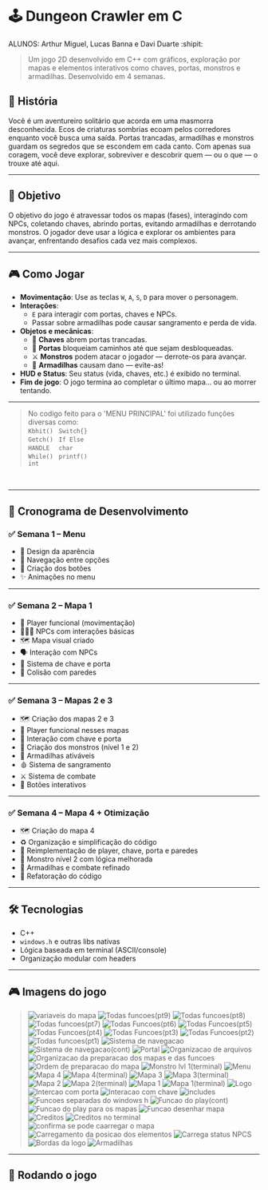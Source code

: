 # 🕹️ Dungeon Crawler em C
ALUNOS: Arthur Miguel, Lucas Banna e Davi Duarte :shipit:

> Um jogo 2D desenvolvido em C++ com gráficos, exploração por mapas e elementos interativos como chaves, portas, monstros e armadilhas. Desenvolvido em 4 semanas.
## 📖 História
Você é um aventureiro solitário que acorda em uma masmorra desconhecida. Ecos de criaturas sombrias ecoam pelos corredores enquanto você busca uma saída. Portas trancadas, armadilhas e monstros guardam os segredos que se escondem em cada canto. Com apenas sua coragem, você deve explorar, sobreviver e descobrir quem — ou o que — o trouxe até aqui.

---

## 🎯 Objetivo
O objetivo do jogo é atravessar todos os mapas (fases), interagindo com NPCs, coletando chaves, abrindo portas, evitando armadilhas e derrotando monstros. O jogador deve usar a lógica e explorar os ambientes para avançar, enfrentando desafios cada vez mais complexos.

---

## 🎮 Como Jogar

- **Movimentação**: Use as teclas `W`, `A`, `S`, `D` para mover o personagem.
- **Interações**:
  - `E` para interagir com portas, chaves e NPCs.
  - Passar sobre armadilhas pode causar sangramento e perda de vida.
- **Objetos e mecânicas**:
  - 🔑 **Chaves** abrem portas trancadas.
  - 🚪 **Portas** bloqueiam caminhos até que sejam desbloqueadas.
  - ⚔️ **Monstros** podem atacar o jogador — derrote-os para avançar.
  - 🧨 **Armadilhas** causam dano — evite-as!
- **HUD e Status**: Seu status (vida, chaves, etc.) é exibido no terminal.
- **Fim de jogo**: O jogo termina ao completar o último mapa... ou ao morrer tentando.
  
 ---
 
>No codigo feito para o 'MENU PRINCIPAL' foi utilizado funções diversas como: <br/>
`Kbhit() ` `Switch{}`<br/>`Getch() ` `If Else `<br/>`HANDLE  ` `char    `<br/>`While() ` `printf()`<br/>`int`

<br/>

---

## 📅 Cronograma de Desenvolvimento

### ✅ Semana 1 – Menu
- 🎨 Design da aparência
- 🧭 Navegação entre opções
- 🔘 Criação dos botões
- ✨ Animações no menu

---

### ✅ Semana 2 – Mapa 1
- 🧍 Player funcional (movimentação)
- 🧑‍🤝‍🧑 NPCs com interações básicas
- 🗺️ Mapa visual criado
- 🗣️ Interação com NPCs
- 🔑 Sistema de chave e porta
- 🧱 Colisão com paredes

---

### ✅ Semana 3 – Mapas 2 e 3
- 🗺️ Criação dos mapas 2 e 3
- 👣 Player funcional nesses mapas
- 🔑 Interação com chave e porta
- 👾 Criação dos monstros (nível 1 e 2)
- 🧨 Armadilhas ativáveis
- 🩸 Sistema de sangramento
- ⚔️ Sistema de combate
- 🔘 Botões interativos

---

### ✅ Semana 4 – Mapa 4 + Otimização
- 🗺️ Criação do mapa 4
- ♻️ Organização e simplificação do código
- 🔁 Reimplementação de player, chave, porta e paredes
- 👾 Monstro nível 2 com lógica melhorada
- 🧨 Armadilhas e combate refinado
- 🧼 Refatoração do código

---

## 🛠️ Tecnologias
- C++
- `windows.h` e outras libs nativas
- Lógica baseada em terminal (ASCII/console)
- Organização modular com headers

---

## 🎮 Imagens do jogo
> ![variaveis do mapa](https://github.com/user-attachments/assets/a10aeb9b-f8c3-483e-b3af-f6f3a94ecab0)
![Todas funcoes(pt9)](https://github.com/user-attachments/assets/bdcdabbd-599f-4e80-bdd2-f45e37a154ad)
![Todas funcoes(pt8)](https://github.com/user-attachments/assets/e0191fa3-20ac-411a-b354-5a982a3b48d1)
![Todas funcoes(pt7)](https://github.com/user-attachments/assets/b41a7054-b6e1-4034-addf-2da38fc99a37)
![Todas Funcoes(pt6)](https://github.com/user-attachments/assets/35fd1608-0be4-45e0-8e29-72f4b1576ce8)
![Todas Funcoes(pt5)](https://github.com/user-attachments/assets/dc036b2f-0da0-49c0-994f-6b4be7de2674)
![Todas Funcoes(pt4)](https://github.com/user-attachments/assets/a45f865a-690a-40ce-9dc9-1c24a7f7d971)
![Todas Funcoes(pt3)](https://github.com/user-attachments/assets/927a1c3d-2e31-4401-a3a4-1110aebb90e2)
![Todas Funcoes(pt2)](https://github.com/user-attachments/assets/88a421f0-7684-490e-a802-7435b7b04b90)
![Todas funcoes(pt1)](https://github.com/user-attachments/assets/4b786701-d318-4b2b-82ea-5e689a6b0387)
![Sistema de navegacao](https://github.com/user-attachments/assets/3fc12a7e-07d1-46b8-96f8-05f2bf5811be)
![Sistema de navegacao(cont)](https://github.com/user-attachments/assets/38c87bb6-4127-42f9-ad85-8fa00d242bd2)
![Portal](https://github.com/user-attachments/assets/f4af9034-1d3d-4a2a-b85e-1871e52f4d8d)
![Organizacao de arquivos](https://github.com/user-attachments/assets/275a108f-a6d3-40b0-8fd6-9362e9b8e20c)
![Organizacao da preparacao dos mapas e das funcoes](https://github.com/user-attachments/assets/869fcc3f-4f73-40e3-9dcd-505cf3e41a4d)
![Ordem de preparacao do mapa](https://github.com/user-attachments/assets/8cdb850a-a383-4dbd-a4ff-ea0ed9cbfd23)
![Monstro lvl 1(terminal)](https://github.com/user-attachments/assets/7b48e86f-5baf-4dd5-a378-7a16baf5d4d6)
![Menu](https://github.com/user-attachments/assets/c0b65b7e-0510-4e22-8516-e02f11ff7b52)
![Mapa 4](https://github.com/user-attachments/assets/7e3d9c43-8fa1-4ab0-9f79-9babc9e4b1a6)
![Mapa 4(terminal)](https://github.com/user-attachments/assets/9c0a04f8-fb9f-4f82-ab51-6f3c0c9724c2)
![Mapa 3](https://github.com/user-attachments/assets/51d92cb4-d07a-4c49-a1d9-ea1b73a5e134)
![Mapa 3(terminal)](https://github.com/user-attachments/assets/88a663b9-5b85-4d2b-b0c8-9358e5475676)
![Mapa 2](https://github.com/user-attachments/assets/9f7806ef-9dff-4bf5-87e4-f97ed2601c08)
![Mapa 2(terminal)](https://github.com/user-attachments/assets/ea4bf117-dbe9-4852-ac4b-8ab44fb32c43)
![Mapa 1](https://github.com/user-attachments/assets/2138177b-1176-464b-9ac9-cb031a357274)
![Mapa 1(terminal)](https://github.com/user-attachments/assets/2983804f-1d0d-4272-a85c-2fe993698acc)
![Logo](https://github.com/user-attachments/assets/d8999c31-dae1-46f4-ab00-09ad6b9b4322)
![Intercao com porta](https://github.com/user-attachments/assets/be357c82-ac39-4129-aaf0-d207d9e80dc1)
![Interacao com chave](https://github.com/user-attachments/assets/cbd1d8b2-34e4-45fe-a723-2aff325987a1)
![includes](https://github.com/user-attachments/assets/4c30e024-bcaa-4dc5-a04f-0c2e11213337)
![Funcoes separadas do windows h](https://github.com/user-attachments/assets/b8d0e2be-7443-465a-8506-a387f49ccee2)
![Funcao do play(cont)](https://github.com/user-attachments/assets/cd61295f-665d-46e0-b025-5d9c1744a475)
![Funcao do play para os mapas](https://github.com/user-attachments/assets/9cbe2eae-9be8-4232-a758-fb867d7653ca)
![Funcao desenhar mapa](https://github.com/user-attachments/assets/158d7e41-df50-4768-b5f0-4c1252f8f2c4)
![Creditos](https://github.com/user-attachments/assets/de614de0-a2bd-4e07-821f-297363af2050)
![Creditos no terminal](https://github.com/user-attachments/assets/46c6ab69-4b95-4bab-a6e0-04c5ca10a149)
![confirma se pode caarregar o mapa](https://github.com/user-attachments/assets/6438aed5-0138-49e3-bc06-aa21c9d4986f)
![Carregamento da posicao dos elementos](https://github.com/user-attachments/assets/986edb15-5ec0-4d96-b843-a0296f1da5c5)
![Carrega status NPCS](https://github.com/user-attachments/assets/ea7aa1ed-3d1c-44a1-bbd9-190edae2c7d8)
![Bordas da logo](https://github.com/user-attachments/assets/bf6ad3fb-3f66-42aa-b515-affae2cf325a)
![Armadilhas](https://github.com/user-attachments/assets/ba001b1b-5267-4e05-a267-3d80d3b35d55)

---

## 🚀 Rodando o jogo
```bash

